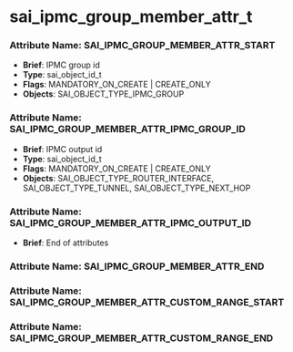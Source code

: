 # **sai_ipmc_group_member_attr_t**
### Attribute Name: **SAI_IPMC_GROUP_MEMBER_ATTR_START**
- **Brief**: IPMC group id
- **Type**: sai_object_id_t
- **Flags**: MANDATORY_ON_CREATE | CREATE_ONLY
- **Objects**: SAI_OBJECT_TYPE_IPMC_GROUP

### Attribute Name: **SAI_IPMC_GROUP_MEMBER_ATTR_IPMC_GROUP_ID**
- **Brief**: IPMC output id
- **Type**: sai_object_id_t
- **Flags**: MANDATORY_ON_CREATE | CREATE_ONLY
- **Objects**: SAI_OBJECT_TYPE_ROUTER_INTERFACE, SAI_OBJECT_TYPE_TUNNEL, SAI_OBJECT_TYPE_NEXT_HOP

### Attribute Name: **SAI_IPMC_GROUP_MEMBER_ATTR_IPMC_OUTPUT_ID**
- **Brief**: End of attributes

### Attribute Name: **SAI_IPMC_GROUP_MEMBER_ATTR_END**

### Attribute Name: **SAI_IPMC_GROUP_MEMBER_ATTR_CUSTOM_RANGE_START**

### Attribute Name: **SAI_IPMC_GROUP_MEMBER_ATTR_CUSTOM_RANGE_END**



